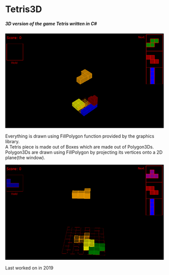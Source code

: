 # Tetris3D
##### 3D version of the game Tetris written in C#

![gameplay image](https://github.com/quinnledingham/Tetris3D/blob/master/Images/gameplay.PNG?raw=true)

Everything is drawn using FillPolygon function provided by the graphics library.  
A Tetris piece is made out of Boxes which are made out of Polygon3Ds.  
Polygon3Ds are drawn using FillPolygon by projecting its vertices onto a 2D plane(the window).  

![gameplay2 image](https://github.com/quinnledingham/Tetris3D/blob/master/Images/gameplay2.PNG?raw=true)

Last worked on in 2019
